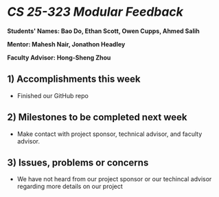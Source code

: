 # *CS 25-323 Modular Feedback*

**Students' Names: Bao Do, Ethan Scott, Owen Cupps, Ahmed Salih**

**Mentor: Mahesh Nair, Jonathon Headley**

**Faculty Advisor: Hong-Sheng Zhou**

## 1) Accomplishments this week ##
   - Finished our GitHub repo

## 2) Milestones to be completed next week ##
   - Make contact with project sponsor, technical advisor, and faculty advisor.

## 3) Issues, problems or concerns ##
   - We have not heard from our project sponsor or our techincal advisor regarding more details on our project


